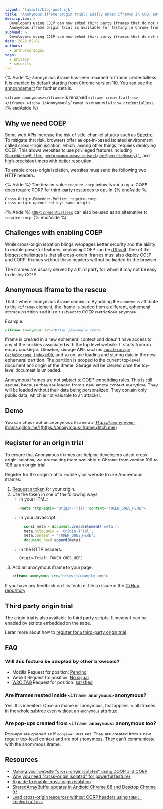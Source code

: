 ```yaml
---
layout: 'layouts/blog-post.njk'
title: "Anonymous iframe origin trial: Easily embed iframes in COEP environments"
description: >
  Developers using COEP can now embed third party iframes that do not use COEP themselves.
  Anonymous iframe origin trial is available for testing in Chrome from version 106 to 108.
subhead: >
  Developers using COEP can now embed third party iframes that do not use COEP themselves.
date: 2022-09-01
authors:
  - arthursonzogni
tags:
  - privacy
  - security
---
```


{% Aside %}
Anonymous iframe has been renamed to iframe credentialless. It is enabled by default starting from Chrome version 110.
You can see the [announcement](/blog/iframe-credentialless) for further details.
 
`<iframe anonymous></iframe>` is renamed `<iframe credentialless></iframe>`.
`window.isAnonymouslyFramed` is renamed `window.credentialless`.
{% endAside %}

## Why we need COEP

Some web APIs increase the risk of side-channel attacks such as
[Spectre](https://en.wikipedia.org/wiki/Spectre_(security_vulnerability)). To
mitigate that risk, browsers offer an opt-in-based isolated environment called
[cross-origin isolation](https://web.dev/coop-coep/), which, among other things,
requires deploying COEP. This allows websites to use privileged features
including
[`SharedArrayBuffer`](/blog/enabling-shared-array-buffer/),
[`performance.measureUserAgentSpecificMemory()`](https://web.dev/monitor-total-page-memory-usage/),
and
[high-precision timers with better resolution](/blog/cross-origin-isolated-hr-timers/).

To enable cross-origin isolation, websites must send the following two HTTP
headers:

{% Aside %}
The header value `require-corp` below is not a typo. COEP does require CORP for third-party resources to opt-in.
{% endAside %}

```text
Cross-Origin-Embedder-Policy: require-corp
Cross-Origin-Opener-Policy: same-origin
```
{% Aside %}
[`COEP:credentialless`](/blog/coep-credentialless-origin-trial/#credentialless-to-the-rescue) can also be used as an alternative to `require-corp`.
{% endAside %}

## Challenges with enabling COEP

While cross-origin isolation brings webpages better security and the ability to
enable powerful features, deploying COEP can be
[difficult](https://web.dev/cross-origin-isolation-guide/). One of the biggest
challenges is that all cross-origin iframes must also deploy COEP and CORP.
Iframes without those headers will not be loaded by the browser.

The iframes are usually served by a third party for whom it may not be easy to
deploy COEP.

## Anonymous iframe to the rescue

That's where anonymous iframe comes in. By adding the `anonymous` attribute to
the `<iframe>` element, the iframe is loaded from a different, ephemeral storage
partition and it isn't subject to COEP restrictions anymore.

Example:

```html
<iframe anonymous src="https://example.com">
```

Iframe is created in a new ephemeral context and doesn't have access to any of
the cookies associated with the top level website. It starts from an empty
cookie jar. Likewise, storage APIs such as
[`LocalStorage`](https://developer.mozilla.org/docs/Web/API/Window/localStorage),
[`CacheStorage`](https://developer.mozilla.org/docs/Web/API/CacheStorage),
[`IndexedDB`](https://developer.mozilla.org/docs/Web/API/IndexedDB_API), and so
on, are loading and storing data in the new ephemeral partition. The partition
is scoped to the current top-level document and origin of the iframe. Storage
will be cleared once the top-level document is unloaded.

Anonymous iframes are not subject to COEP embedding rules. This is still
secure, because they are loaded from a new empty context everytime. They will be
loaded without their data being personalized. They contain only public data,
which is not valuable to an attacker.

## Demo

You can check out an anonymous iframe at:
[https://anonymous-iframe.glitch.me/](https://anonymous-iframe.glitch.me/)

## Register for an origin trial

To ensure that Anonymous iframes are helping developers adopt cross origin
isolation, we are making them available in Chrome from version 106 to 108 as an
origin trial.

Register for the origin trial to enable your website to use Anonymous
iframes:

1.  [Request a token](/origintrials/#/view_trial/2518638091606949889)
    for your origin.
1.  Use the token in one of the following ways:
    -  In your HTML:      
        ```html
        <meta http-equiv="Origin-Trial" content="TOKEN_GOES_HERE">
        ```
    -  In your Javascript:
        ```js
          const meta = document.createElement('meta');
          meta.httpEquiv = 'Origin-Trial';
          meta.content = 'TOKEN_GOES_HERE';
          document.head.append(meta);
        ```
    -  In the HTTP headers:
        ```text
        Origin-Trial: TOKEN_GOES_HERE
        ```
1.  Add an anonymous iframe to your page:
      ```html
      <iframe anonymous src="https://example.com">
      ```

If you have any feedback on this feature, file an issue in the [GitHub
repository](https://github.com/WICG/anonymous-iframe).

## Third party origin trial

The origin trial is also available to third party scripts. It means it can be
enabled by scripts embedded on the page.

Leran more about how to
[register for a third-party origin trial](/docs/web-platform/third-party-origin-trials/#register-for-a-third-party-origin-trial).


## FAQ

### Will this feature be adopted by other browsers?

-   Mozilla Request for position:
    [Pending](https://github.com/mozilla/standards-positions/issues/628)
-   Webkit Request for position:
    [No signal](https://github.com/WebKit/standards-positions/issues/45)
-   [W3C TAG](https://www.w3.org/2001/tag/) Request for position:
    [satisfied](https://github.com/w3ctag/design-reviews/issues/639)

### Are iframes nested inside `<iframe anonymous>` anonymous?

Yes. It is inherited. Once an iframe is anonymous, that applies to all iframes
in the whole subtree even without an `anonymous` attribute.

### Are pop-ups created from `<iframe anonymous>` anonymous too?

Pop-ups are opened as if `noopener` was set. They are created from a new
regular top-level context and are not anonymous. They can't communicate with the
anonymous iframe.

## Resources

-   [Making your website "cross-origin isolated" using COOP and COEP](https://web.dev/coop-coep/)
-   [Why you need "cross-origin isolated" for powerful features](https://web.dev/why-coop-coep/)
-   [A guide to enable cross-origin isolation](https://web.dev/cross-origin-isolation-guide/)
-   [SharedArrayBuffer updates in Android Chrome 88 and Desktop Chrome 92](/blog/enabling-shared-array-buffer/)
-   [Load cross-origin resources without CORP headers using `COEP: credentialless`](/blog/coep-credentialless-origin-trial/)
